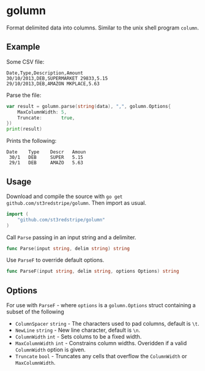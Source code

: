 # golumn

Format delimited data into columns. Similar to the unix shell program `column`.

## Example

Some CSV file:
```
Date,Type,Description,Amount
30/10/2013,DEB,SUPERMARKET 29833,5.15
29/10/2013,DEB,AMAZON MKPLACE,5.63
```
Parse the file:
```go
var result = golumn.parse(string(data), ",", golumn.Options{
	MaxColumnWidth: 5,
	Truncate:       true,
})
print(result)
```
Prints the following:
```
Date 	Type	Descr	Amoun
 30/1	DEB 	SUPER	5.15 
 29/1	DEB 	AMAZO	5.63 
```

## Usage

Download and compile the source with `go get github.com/st3redstripe/golumn`. Then import as usual.

```go
import (
	"github.com/st3redstripe/golumn"
)
```

Call `Parse` passing in an input string and a delimiter.

```go
func Parse(input string, delim string) string
```

Use `ParseF` to override default options.

```go
func ParseF(input string, delim string, options Options) string
```

## Options

For use with `ParseF` - where `options` is a `golumn.Options` struct containing a subset of the following

* `ColumnSpacer` `string` - The characters used to pad columns, default is `\t`.
* `NewLine` `string` - New line character, default is `\n`.
* `ColumnWidth` `int` - Sets colums to be a fixed width.
* `MaxColumnWidth` `int` - Constrains column widths. Overidden if a valid `ColumnWidth` option is given.
* `Truncate` `bool` - Truncates any cells that overflow the `ColumnWidth` or `MaxColumnWidth`.
